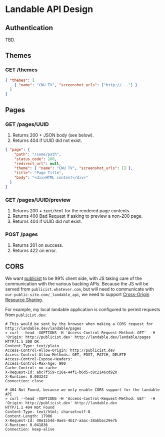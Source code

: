 # Landable API Design

## Authentication
TBD.

## Themes
### GET /themes
~~~~json
{ "themes": [
    { "name": "CNU TV", "screenshot_urls": ["http://..."] }
  ]
}
~~~~

## Pages
### GET /pages/UUID
1. Returns 200 + JSON body (see below).
2. Returns 404 if UUID did not exist.

~~~~json
{ "page": {
    "path": "/some/path",
    "status_code": 200,
    "redirect_url": null,
    "theme": { "name": "CNU TV", "screenshot_urls": [] },
    "title": "Page Title",
    "body": "<div>HTML content</div>"
  }
}
~~~~

### GET /pages/UUID/preview
1. Returns 200 + `text/html` for the rendered page contents.
2. Returns 400 Bad Request if asking to preview a non-200 page.
3. Returns 404 if UUID did not exist.

### POST /pages
1. Returns 201 on success.
2. Returns 422 on error.

## CORS
We want [publicist](https://git.cashnetusa.com/trogdor/publicist) to be 99% client side, with JS taking care of the communication with the various backing APIs. Because the JS will be served from `publicist.whatever.com`, but will need to communicate with `our-public-site.com/_landable_api`, we need to support [Cross-Origin Resource Sharing](http://en.wikipedia.org/wiki/Cross-origin_resource_sharing).

For example, my local landable application is configured to permit requests from `publicist.dev`:

~~~
# This would be sent by the browser when making a CORS request for http://landable.dev/landable/pages
» curl --head -XOPTIONS -H 'Access-Control-Request-Method: GET'  -H 'Origin: http://publicist.dev' http://landable.dev/landable/pages 
HTTP/1.1 200 OK
Content-Type: text/plain
Access-Control-Allow-Origin: http://publicist.dev
Access-Control-Allow-Methods: GET, POST, PATCH, DELETE
Access-Control-Expose-Headers: 
Access-Control-Max-Age: 900
Cache-Control: no-cache
X-Request-Id: abc7f559-c16a-44f1-b6d5-c8c2146cd920
X-Runtime: 0.003242
Connection: close

# 404 Not Found, because we only enable CORS support for the landable API
» curl --head -XOPTIONS -H 'Access-Control-Request-Method: GET'  -H 'Origin: http://publicist.dev' http://landable.dev
HTTP/1.1 404 Not Found
Content-Type: text/html; charset=utf-8
Content-Length: 17906
X-Request-Id: 48e1554d-9ae5-4b17-aaac-38abbac29e7b
X-Runtime: 0.041836
Connection: keep-alive
~~~
